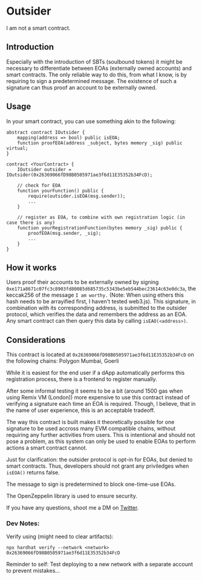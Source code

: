 # Outsider
I am not a smart contract.

## Introduction
Especially with the introduction of SBTs (soulbound tokens) it might be necessary to differentiate between EOAs (externally owned accounts) and smart contracts. 
The only reliable way to do this, from what I know, is by requiring to sign a predetermined message. 
The existence of such a signature can thus proof an account to be externally owned.

## Usage
In your smart contract, you can use something akin to the following:
```
abstract contract IOutsider {
    mapping(address => bool) public isEOA;
    function proofEOA(address _subject, bytes memory _sig) public virtual;
}

contract <YourContract> {
    IOutsider outsider = IOutsider(0x26369066fD98B0505971ae3f6d11E35352b34FcD);

    // check for EOA
    function yourFunction() public {
        require(outsider.isEOA(msg.sender));
        ...
    }

    // register as EOA, to combine with own registration logic (in case there is any)
    function yourRegistrationFunction(bytes memory _sig) public {
        proofEOA(msg.sender, _sig);
        ...
    }
}
```

## How it works
Users proof their accounts to be externally owned by signing `0xe171a8671c07fc3c8903fd80085d685735c5343be5eb544bec23614c63e0dc3a`, the keccak256 of the message `I am worthy.` (Note: When using ethers this hash needs to be arrayified first, I haven't tested web3.js).
This signature, in combination with its corresponding address, is submitted to the outsider protocol, which verifies the data and remembers the address as an EOA.
Any smart contract can then query this data by calling `isEAO(<address>)`.


## Considerations
This contract is located at `0x26369066fD98B0505971ae3f6d11E35352b34FcD` on the following chains: Polygon Mumbai, Goerli

While it is easiest for the end user if a dApp automatically performs this registration process, there is a frontend to register manually.

After some informal testing it seems to be a bit (around 1500 gas when using Remix VM (London)) more expensive to use this contract instead of verifying a signature each time an EOA is required. Though, I believe, that in the name of user experience, this is an acceptable tradeoff.

The way this contract is built makes it theoretically possible for one signature to be used accross many EVM compatible chains, without requiring any further activities from users. This is intentional and should not pose a problem, as this system can only be used to enable EOAs to perform actions a smart contract cannot.

Just for clarification: the outsider protocol is opt-in for EOAs, but denied to smart contracts. Thus, developers should not grant any priviledges when `isEOA()` returns false.

The message to sign is predetermined to block one-time-use EOAs.

The OpenZeppelin library is used to ensure security.

If you have any questions, shoot me a DM on [Twitter](https://twitter.com/SirSupersecret).

### Dev Notes:
Verify using (might need to clear artifacts):

`npx hardhat verify --network <network> 0x26369066fD98B0505971ae3f6d11E35352b34FcD`

Reminder to self: Test deploying to a new network with a separate account to prevent mistakes...
